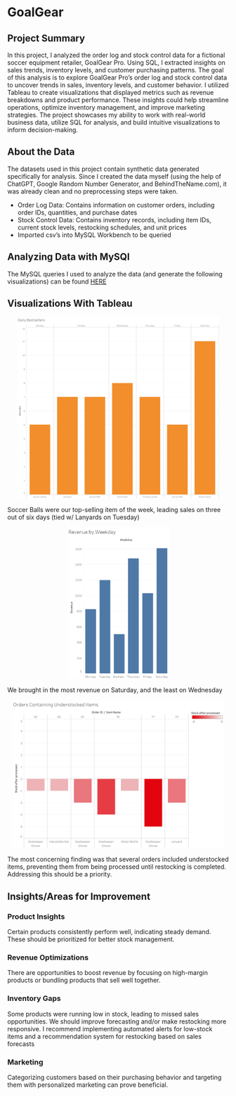 # GoalGear
 ## Project Summary
In this project, I analyzed the order log and stock control data for a fictional soccer equipment retailer, GoalGear Pro. Using SQL, I extracted insights on sales trends, inventory levels, and customer purchasing patterns. The goal of this analysis is to explore GoalGear Pro’s order log and stock control data to uncover trends in sales, inventory levels, and customer behavior. I utilized Tableau to create visualizations that displayed metrics such as revenue breakdowns and product performance. These insights could help streamline operations, optimize inventory management, and improve marketing strategies. The project showcases my ability to work with real-world business data, utilize SQL for analysis, and build intuitive visualizations to inform decision-making.

## About the Data
The datasets used in this project contain synthetic data generated specifically for analysis. Since I created the data myself (using the help of ChatGPT, Google Random Number Generator, and BehindTheName.com), it was already clean and no preprocessing steps were taken.

- Order Log Data: Contains information on customer orders, including order IDs, quantities, and purchase dates
-	Stock Control Data: Contains inventory records, including item IDs, current stock levels, restocking schedules, and unit prices
-	Imported csv’s into MySQL Workbench to be queried

## Analyzing Data with MySQl
The MySQL queries I used to analyze the data (and generate the following visualizations) can be found [HERE](https://github.com/r7ckyj/GoalGear/blob/c3343146076e143f8f6f8d2c2cb51be2768583ac/GoalGearQs.sql)

## Visualizations With Tableau
<p align="center">
  <img width="460" src="GoalGear pngs/Bestsellers.png">
</p>
Soccer Balls were our top-selling item of the week, leading sales on three out of six days (tied w/ Lanyards on Tuesday)

<p align="center">
  <img width="231" src="GoalGear pngs/Revenue_Weekday.png">
</p>
We brought in the most revenue on Saturday, and the least on Wednesday

<p align="center">
<img width="482" src="GoalGear pngs/Understocked.png">
</p>
The most concerning finding was that several orders included understocked items, preventing them from being processed until restocking is completed. Addressing this should be a priority.

## Insights/Areas for Improvement
### Product Insights
Certain products consistently perform well, indicating steady demand. These should be prioritized for better stock management.

### Revenue Optimizations
There are opportunities to boost revenue by focusing on high-margin products or bundling products that sell well together. 

### Inventory Gaps
Some products were running low in stock, leading to missed sales opportunities. We should improve forecasting and/or make restocking more responsive. I recommend implementing automated alerts for low-stock items and a recommendation system for restocking based on sales forecasts

### Marketing
Categorizing customers based on their purchasing behavior and targeting them with personalized marketing can prove beneficial.



 




